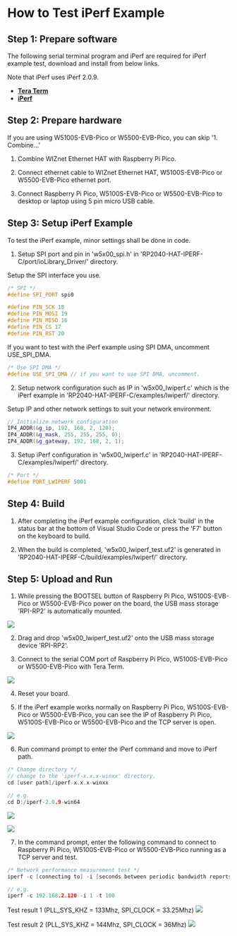 # How to Test iPerf Example



## Step 1: Prepare software

The following serial terminal program and iPerf are required for iPerf example test, download and install from below links.

Note that iPerf uses iPerf 2.0.9.

- [**Tera Term**][link-tera_term]
- [**iPerf**][link-iperf]



## Step 2: Prepare hardware

If you are using W5100S-EVB-Pico or W5500-EVB-Pico, you can skip '1. Combine...'

1. Combine WIZnet Ethernet HAT with Raspberry Pi Pico.

2. Connect ethernet cable to WIZnet Ethernet HAT, W5100S-EVB-Pico or W5500-EVB-Pico ethernet port.

3. Connect Raspberry Pi Pico, W5100S-EVB-Pico or W5500-EVB-Pico to desktop or laptop using 5 pin micro USB cable.



## Step 3: Setup iPerf Example

To test the iPerf example, minor settings shall be done in code.

1. Setup SPI port and pin in 'w5x00_spi.h' in 'RP2040-HAT-IPERF-C/port/ioLibrary_Driver/' directory.

Setup the SPI interface you use.

```cpp
/* SPI */
#define SPI_PORT spi0

#define PIN_SCK 18
#define PIN_MOSI 19
#define PIN_MISO 16
#define PIN_CS 17
#define PIN_RST 20
```

If you want to test with the iPerf example using SPI DMA, uncomment USE_SPI_DMA.

```cpp
/* Use SPI DMA */
#define USE_SPI_DMA // if you want to use SPI DMA, uncomment.
```

2. Setup network configuration such as IP in 'w5x00_lwiperf.c' which is the iPerf example in 'RP2040-HAT-IPERF-C/examples/lwiperf/' directory.

Setup IP and other network settings to suit your network environment.

```cpp
// Initialize network configuration
IP4_ADDR(&g_ip, 192, 168, 2, 120);
IP4_ADDR(&g_mask, 255, 255, 255, 0);
IP4_ADDR(&g_gateway, 192, 168, 2, 1);
```

3. Setup iPerf configuration in 'w5x00_lwiperf.c' in 'RP2040-HAT-IPERF-C/examples/lwiperf/' directory.

```cpp
/* Port */
#define PORT_LWIPERF 5001
```



## Step 4: Build

1. After completing the iPerf example configuration, click 'build' in the status bar at the bottom of Visual Studio Code or press the 'F7' button on the keyboard to build.

2. When the build is completed, 'w5x00_lwiperf_test.uf2' is generated in 'RP2040-HAT-IPERF-C/build/examples/lwiperf/' directory.



## Step 5: Upload and Run

1. While pressing the BOOTSEL button of Raspberry Pi Pico, W5100S-EVB-Pico or W5500-EVB-Pico power on the board, the USB mass storage 'RPI-RP2' is automatically mounted.

![][link-raspberry_pi_pico_usb_mass_storage]

2. Drag and drop 'w5x00_lwiperf_test.uf2' onto the USB mass storage device 'RPI-RP2'.

3. Connect to the serial COM port of Raspberry Pi Pico, W5100S-EVB-Pico or W5500-EVB-Pico with Tera Term.

![][link-connect_to_serial_com_port]

4. Reset your board.

5. If the iPerf example works normally on Raspberry Pi Pico, W5100S-EVB-Pico or W5500-EVB-Pico, you can see the IP of Raspberry Pi Pico, W5100S-EVB-Pico or W5500-EVB-Pico and the TCP server is open.

![][link-see_network_information_of_raspberry_pi_pico_and_open_tcp_server]

6. Run command prompt to enter the iPerf command and move to iPerf path.

```cpp
/* Change directory */
// change to the 'iperf-x.x.x-winxx' directory.
cd [user path]/iperf-x.x.x-winxx

// e.g.
cd D:/iperf-2.0.9-win64
```

![][link-run_command_prompt]

![][link-move_to_iperf_path]

7. In the command prompt, enter the following command to connect to Raspberry Pi Pico, W5100S-EVB-Pico or W5500-EVB-Pico running as a TCP server and test.

```cpp
/* Network performance measurement test */
iperf -c [connecting to] -i [seconds between periodic bandwidth reports] -t [time in seconds to transmit for]

// e.g.
iperf -c 192.168.2.120 -i 1 -t 100
```

Test result 1 (PLL_SYS_KHZ = 133Mhz, SPI_CLOCK = 33.25Mhz)
![][link-test_result_1]

Test result 2 (PLL_SYS_KHZ = 144Mhz, SPI_CLOCK = 36Mhz)
![][link-test_result_2]

<!--
Link
-->

[link-tera_term]: https://osdn.net/projects/ttssh2/releases/
[link-iperf]: https://iperf.fr/iperf-download.php
[link-raspberry_pi_pico_usb_mass_storage]: https://github.com/wiznet-mason/RP2040-HAT-IPERF-C/blob/main/static/images/lwiperf/raspberry_pi_pico_usb_mass_storage.png
[link-connect_to_serial_com_port]: https://github.com/wiznet-mason/RP2040-HAT-IPERF-C/blob/main/static/images/lwiperf/connect_to_serial_com_port.png
[link-see_network_information_of_raspberry_pi_pico_and_open_tcp_server]: https://github.com/wiznet-mason/RP2040-HAT-IPERF-C/blob/main/static/images/lwiperf/see_network_information_of_raspberry_pi_pico_and_open_tcp_server.png
[link-run_command_prompt]: https://github.com/wiznet-mason/RP2040-HAT-IPERF-C/blob/main/static/images/lwiperf/run_command_prompt.png
[link-move_to_iperf_path]: https://github.com/wiznet-mason/RP2040-HAT-IPERF-C/blob/main/static/images/lwiperf/move_to_iperf_path.png
[link-test_result_1]: https://github.com/wiznet-mason/RP2040-HAT-IPERF-C/blob/main/static/images/lwiperf/test_result_1.png
[link-test_result_2]: https://github.com/wiznet-mason/RP2040-HAT-IPERF-C/blob/main/static/images/lwiperf/test_result_2.png
